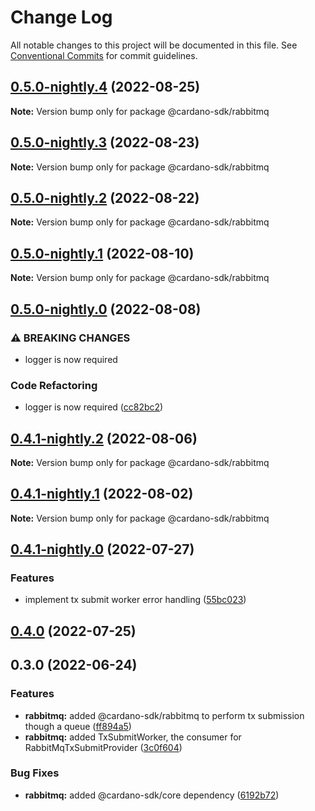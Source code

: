 # Change Log

All notable changes to this project will be documented in this file.
See [Conventional Commits](https://conventionalcommits.org) for commit guidelines.

## [0.5.0-nightly.4](https://github.com/input-output-hk/cardano-js-sdk/compare/@cardano-sdk/rabbitmq@0.5.0-nightly.3...@cardano-sdk/rabbitmq@0.5.0-nightly.4) (2022-08-25)

**Note:** Version bump only for package @cardano-sdk/rabbitmq





## [0.5.0-nightly.3](https://github.com/input-output-hk/cardano-js-sdk/compare/@cardano-sdk/rabbitmq@0.5.0-nightly.2...@cardano-sdk/rabbitmq@0.5.0-nightly.3) (2022-08-23)

**Note:** Version bump only for package @cardano-sdk/rabbitmq





## [0.5.0-nightly.2](https://github.com/input-output-hk/cardano-js-sdk/compare/@cardano-sdk/rabbitmq@0.5.0-nightly.1...@cardano-sdk/rabbitmq@0.5.0-nightly.2) (2022-08-22)

**Note:** Version bump only for package @cardano-sdk/rabbitmq





## [0.5.0-nightly.1](https://github.com/input-output-hk/cardano-js-sdk/compare/@cardano-sdk/rabbitmq@0.5.0-nightly.0...@cardano-sdk/rabbitmq@0.5.0-nightly.1) (2022-08-10)

**Note:** Version bump only for package @cardano-sdk/rabbitmq





## [0.5.0-nightly.0](https://github.com/input-output-hk/cardano-js-sdk/compare/@cardano-sdk/rabbitmq@0.4.1-nightly.2...@cardano-sdk/rabbitmq@0.5.0-nightly.0) (2022-08-08)


### ⚠ BREAKING CHANGES

* logger is now required

### Code Refactoring

* logger is now required ([cc82bc2](https://github.com/input-output-hk/cardano-js-sdk/commit/cc82bc27539e3ff07f7c2d5816fa7e70c32d06ac))



## [0.4.1-nightly.2](https://github.com/input-output-hk/cardano-js-sdk/compare/@cardano-sdk/rabbitmq@0.4.1-nightly.1...@cardano-sdk/rabbitmq@0.4.1-nightly.2) (2022-08-06)

**Note:** Version bump only for package @cardano-sdk/rabbitmq





## [0.4.1-nightly.1](https://github.com/input-output-hk/cardano-js-sdk/compare/@cardano-sdk/rabbitmq@0.4.1-nightly.0...@cardano-sdk/rabbitmq@0.4.1-nightly.1) (2022-08-02)

**Note:** Version bump only for package @cardano-sdk/rabbitmq





## [0.4.1-nightly.0](https://github.com/input-output-hk/cardano-js-sdk/compare/@cardano-sdk/rabbitmq@0.4.0...@cardano-sdk/rabbitmq@0.4.1-nightly.0) (2022-07-27)


### Features

* implement tx submit worker error handling ([55bc023](https://github.com/input-output-hk/cardano-js-sdk/commit/55bc023a255a27ecdcf19ee6a2e92cc37b0f3801))



## [0.4.0](https://github.com/input-output-hk/cardano-js-sdk/compare/0.3.0...@cardano-sdk/rabbitmq@0.4.0) (2022-07-25)

## 0.3.0 (2022-06-24)


### Features

* **rabbitmq:** added @cardano-sdk/rabbitmq to perform tx submission though a queue ([ff894a5](https://github.com/input-output-hk/cardano-js-sdk/commit/ff894a5e55e62594d5b8565e96585597f7850e8e))
* **rabbitmq:** added TxSubmitWorker, the consumer for RabbitMqTxSubmitProvider ([3c0f604](https://github.com/input-output-hk/cardano-js-sdk/commit/3c0f6048c5cfa04654f0a5463dfccefd24c9054e))


### Bug Fixes

* **rabbitmq:** added @cardano-sdk/core dependency ([6192b72](https://github.com/input-output-hk/cardano-js-sdk/commit/6192b72e6be733270ea953d6ade872ea0f4d2b34))
